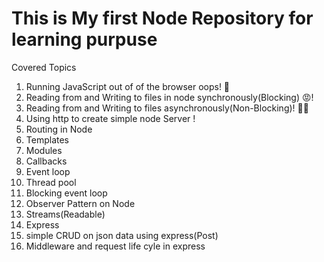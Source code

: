 <h1>This is My first Node Repository for learning purpuse</h1>
<p>Covered Topics</p>
<ol>
  <li>Running JavaScript out of of the browser oops! 🤔</li>
  <li>Reading from and Writing to files in node synchronously(Blocking) 😡!</li>
  <li>Reading from and Writing to files asynchronously(Non-Blocking)! 🤷‍♂️</li>
  <li>Using http to create simple node Server !</li>
  <li>Routing in Node</li>
  <li>Templates</li>
  <li>Modules</li>
  <li>Callbacks</li>
  <li>Event loop</li>
  <li>Thread pool</li>
  <li>Blocking event loop</li>
  <li>Observer Pattern on Node</li>
  <li>Streams(Readable)</li>
  <li>Express</li>
  <li>simple CRUD on json data using express(Post)</li>
  <li>Middleware and request life cyle in express</li>
</ol>